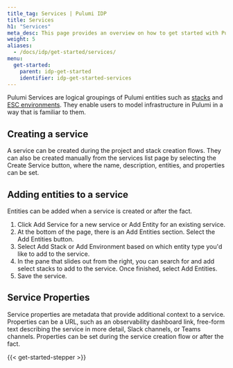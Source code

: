 ```yaml
---
title_tag: Services | Pulumi IDP
title: Services
h1: "Services"
meta_desc: This page provides an overview on how to get started with Pulumi IDP Service.
weight: 5
aliases:
  - /docs/idp/get-started/services/
menu:
  get-started:
    parent: idp-get-started
    identifier: idp-get-started-services
---
```


Pulumi Services are logical groupings of Pulumi entities such as [stacks](/docs/iac/concepts/stacks/) and [ESC environments](/docs/esc/environments/). They enable users to model infrastructure in Pulumi in a way that is familiar to them.

## Creating a service

A service can be created during the project and stack creation flows. They can also be created manually from the services list page by selecting the Create Service button, where the name, description, entities, and properties can be set.

## Adding entities to a service

Entities can be added when a service is created or after the fact.

1. Click Add Service for a new service or Add Entity for an existing service.
2. At the bottom of the page, there is an Add Entities section. Select the Add Entities button.
3. Select Add Stack or Add Environment based on which entity type you'd like to add to the service.
4. In the pane that slides out from the right, you can search for and add select stacks to add to the service. Once finished, select Add Entities.
5. Save the service.

## Service Properties

Service properties are metadata that provide additional context to a service. Properties can be a URL, such as an observability dashboard link, free-form text describing the service in more detail, Slack channels, or Teams channels. Properties can be set during the service creation flow or after the fact.

{{< get-started-stepper >}}
